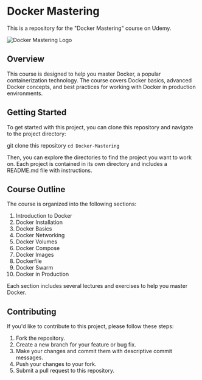 # Docker Mastering

This is a repository for the "Docker Mastering" course on Udemy.

![Docker Mastering Logo](https://i1.wp.com/www.sysrun.io/wp-content/uploads/2015/11/docker_logo_banner-614x210.png?resize=614%2C210&ssl=1)

## Overview

This course is designed to help you master Docker, a popular containerization technology. The course covers Docker basics, advanced Docker concepts, and best practices for working with Docker in production environments.

## Getting Started

To get started with this project, you can clone this repository and navigate to the project directory:

git clone this repository
`cd Docker-Mastering`


Then, you can explore the directories to find the project you want to work on. Each project is contained in its own directory and includes a README.md file with instructions.

## Course Outline

The course is organized into the following sections:

1. Introduction to Docker
2. Docker Installation
3. Docker Basics
4. Docker Networking
5. Docker Volumes
6. Docker Compose
7. Docker Images
8. Dockerfile
9. Docker Swarm
10. Docker in Production

Each section includes several lectures and exercises to help you master Docker.

## Contributing

If you'd like to contribute to this project, please follow these steps:

1. Fork the repository.
2. Create a new branch for your feature or bug fix.
3. Make your changes and commit them with descriptive commit messages.
4. Push your changes to your fork.
5. Submit a pull request to this repository.
